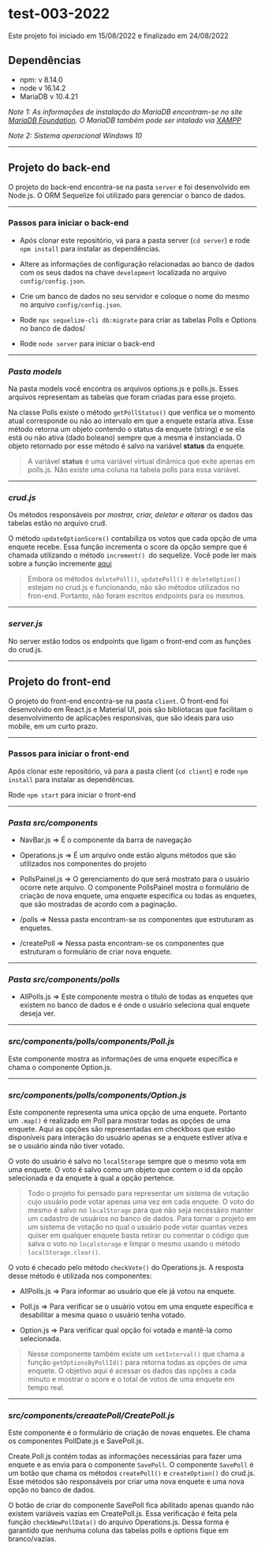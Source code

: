 # test-003-2022

Este projeto foi iniciado em 15/08/2022 e finalizado em 24/08/2022

## **Dependências**

* npm: v 8.14.0
* node v 16.14.2
* MariaDB v 10.4.21

*Note 1: As informações de instalação do MariaDB encontram-se no site [MariaDB Foundation](https://mariadb.org/download/?t=mariadb&p=mariadb&r=10.9.2&os=windows&cpu=x86_64&pkg=msi&m=serverion). O MariaDB também pode ser intalado via [XAMPP](https://www.apachefriends.org/download.html)*

*Note 2: Sistema operacional Windows 10*

----
## **Projeto do back-end**

O projeto do back-end encontra-se na pasta `server` e foi desenvolvido em Node.js. O ORM Sequelize foi utilizado para gerenciar o banco de dados.


----
### **Passos para iniciar o back-end**

* Após clonar este repositório, vá para a pasta server (`cd server`) e rode `npm install` para instalar as dependências.

* Altere as informações de configuração relacionadas ao banco de dados com os seus dados na chave `development` localizada no arquivo `config/config.json`.

* Crie um banco de dados no seu servidor e coloque o nome do mesmo no arquivo `config/config.json`.

* Rode `npx sequelize-cli db:migrate` para criar as tabelas Polls e Options no banco de dados/

* Rode `node server` para iniciar o back-end
 ---
### *Pasta models*

Na pasta models você encontra os arquivos options.js e polls.js. Esses arquivos representam as tabelas que foram criadas para esse projeto.

Na classe Polls existe o método `getPollStatus()` que verifica se o momento atual corresponde ou não ao intervalo em que a enquete estaria ativa. Esse método retorna um objeto contendo o status da enquete (string) e se ela está ou não ativa (dado boleano) sempre que a mesma é instanciada.  O objeto retornado por esse método é salvo na variável **status** da enquete. 

> A variável **status** é uma variável virtual dinâmica que exite apenas em polls.js. Não existe uma coluna na tabela polls para essa variável.

-----
### *crud.js*

Os métodos responsáveis por *mostrar, criar, deletar e alterar* os dados das tabelas estão no arquivo crud. 

O método `updateOptionScore()` contabiliza os votos que cada opção de uma enquete recebe. Essa função incrementa o score da opção sempre que é chamada utilizando o  método `increment() `do sequelize. Você pode ler mais sobre a função incremente [aqui](https://sequelize.org/docs/v6/core-concepts/model-instances/)

> Embora os métodos `deletePoll()`, `updatePoll()` e `deleteOption()` estejam no crud.js e funcionando, não são métodos utilizados no fron-end. Portanto, não foram escritos endpoints para os mesmos. 

---------

### *server.js*

No server estão todos os endpoints que ligam o front-end com as funções do crud.js.

----------------------

## Projeto do front-end

O projeto do front-end encontra-se na pasta `client`. O front-end foi desenvolvido em React.js e Material UI, pois são bibliotacas que facilitam o desenvolvimento de aplicações responsivas, que são ideais para uso mobile, em um curto prazo. 

------------
### **Passos para iniciar o front-end**
Após clonar este repositório, vá para a pasta client (`cd client`) e rode `npm install` para instalar as dependências.

Rode `npm start` para iniciar o front-end

-------------
### *Pasta src/components*

* NavBar.js => É o componente da barra de navegação

* Operations.js => É um arquivo onde estão alguns métodos que são utilizados nos componentes do projeto

* PollsPainel.js => O gerenciamento do que será mostrato para o usuário ocorre nete arquivo. O componente PollsPainel mostra o formulário de criação de nova enquete, uma enquete específica ou todas as enquetes, que são mostradas de acordo com a paginação.

* /polls => Nessa pasta encontram-se os componentes que estruturam as enquetes.

* /createPoll => Nessa pasta encontram-se os componentes que estruturam o formulário de criar nova enquete.

------------

### *Pasta src/components/polls*

* AllPolls.js => Este componente mostra o título de todas as enquetes que existem no banco de dados e é onde o usuário seleciona qual enquete deseja ver.

---
### *src/components/polls/components/Poll.js* 

Este componente mostra as informações de uma enquete específica e chama o componente Option.js.

---
### *src/components/polls/components/Option.js* 

Este componente representa uma unica opção de uma enquete. Portanto um `.map()` é realizado em Poll para mostrar todas as opções de uma enquete. Aqui as opções são representadas em checkboxs que estão disponíveis para interação do usuário apenas se a enquete estiver ativa e se o usuário ainda não tiver votado.

O voto do usuário é salvo no `localStorage` sempre que o mesmo vota em uma enquete. O voto é salvo como um objeto que contem o id da opção selecionada e da enquete à qual a opção pertence. 

> Todo o projeto foi pensado para representar um sistema de votação cujo usuário pode votar apenas uma vez em cada enquete. O voto do mesmo é salvo no `localStorage` para que não seja necessáiro manter um cadastro de usuários no banco de dados. Para tornar o projeto em um sistema de votação no qual o usuário pode votar quantas vezes quiser em qualquer enquete basta retirar ou comentar o código que salva o voto no `localstorage` e limpar o mesmo usando o método `localStorage.clear()`.

O voto é checado pelo método `checkVote()` do Operations.js. A resposta desse método é utilizada nos componentes:

* AllPolls.js => Para informar ao usuário que ele já votou na enquete.

* Poll.js => Para verificar se o usuário votou em uma enquete específica e desabilitar a mesma quaso o usuário tenha votado.

* Option.js => Para verificar qual opção foi votada e mantê-la como selecionada.

> Nesse componente também existe um `setInterval()` que chama a função `getOptionsByPollId()` para retorna todas as opções de uma enquete. O objetivo aqui é acessar os dados das opções a cada minuto e mostrar o score e o total de votos de uma enquete em tempo real.

------------
### *src/components/creaatePoll/CreatePoll.js* 

Este componente é o formulário de criação de novas enquetes. Ele chama os componentes PollDate.js e SavePoll.js.

Create.Poll.js contém todas as informações necessárias para fazer uma enquete e as envia para o componente `SavePoll`. 
O componente `SavePoll` é um botão que chama os métodos `createPoll()` e `createOption()` do crud.js. Esse métodos são responsáveis por criar uma nova enquete e uma nova opção no banco de dados.

O botão de criar do componente SavePoll fica abilitado apenas quando não existem variáveis vazias em CreatePoll.js. Essa verificação é feita pela função `checkNewPollData()` do arquivo Operations.js. Dessa forma é garantido que nenhuma coluna das tabelas polls e options fique em branco/vazias.